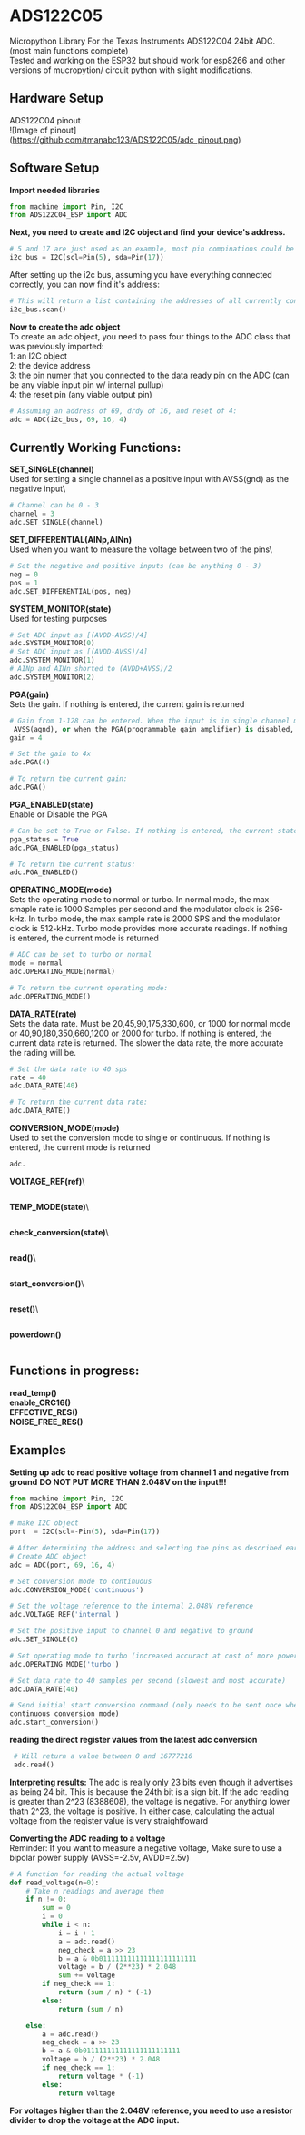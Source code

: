 # ADS122C05
Micropython Library For the Texas Instruments ADS122C04 24bit ADC.\
(most main functions complete)\
Tested and working on the ESP32 but should work for esp8266 and other versions of mucropytion/ circuit python with
slight modifications.
## Hardware Setup ##
ADS122C04 pinout\
![Image of pinout]
(https://github.com/tmanabc123/ADS122C05/adc_pinout.png)

## Software Setup ##
**Import needed libraries**
```Python
from machine import Pin, I2C
from ADS122C04_ESP import ADC
```
**Next, you need to create and I2C object and find your device's address.**
```Python
# 5 and 17 are just used as an example, most pin compinations could be used for an i2c bus
i2c_bus = I2C(scl=Pin(5), sda=Pin(17))
```
After setting up the i2c bus, assuming you have everything connected correctly, you can now find it's address:
```Python
# This will return a list containing the addresses of all currently connected devices.
i2c_bus.scan()
```

**Now to create the adc object**\
To create an adc object, you need to pass four things to the ADC class that was previously imported:\
1: an I2C object\
2: the device address\
3: the pin numer that you connected to the data ready pin on the ADC (can be any viable input pin w/ internal pullup)\
4: the reset pin (any viable output pin)

```Python
# Assuming an address of 69, drdy of 16, and reset of 4:
adc = ADC(i2c_bus, 69, 16, 4)
```

## Currently Working Functions:
**SET_SINGLE(channel)**\
Used for setting a single channel as a positive input with AVSS(gnd) as the negative input\
```Python
# Channel can be 0 - 3
channel = 3
adc.SET_SINGLE(channel)
```
**SET_DIFFERENTIAL(AINp,AINn)**\
Used when you want to measure the voltage between two of the pins\
```Python
# Set the negative and positive inputs (can be anything 0 - 3)
neg = 0
pos = 1
adc.SET_DIFFERENTIAL(pos, neg)
```
**SYSTEM_MONITOR(state)**\
Used for testing purposes
```Python
# Set ADC input as [(AVDD-AVSS)/4]
adc.SYSTEM_MONITOR(0)
# Set ADC input as [(AVDD-AVSS)/4]
adc.SYSTEM_MONITOR(1)
# AINp and AINn shorted to (AVDD+AVSS)/2
adc.SYSTEM_MONITOR(2)
```
**PGA(gain)**\
Sets the gain. If nothing is entered, the current gain is returned
```Python
# Gain from 1-128 can be entered. When the input is in single channel mode with negative set to
 AVSS(agnd), or when the PGA(programmable gain amplifier) is disabled, the gain must be 1, 2, or 4.
gain = 4

# Set the gain to 4x
adc.PGA(4)

# To return the current gain:
adc.PGA()
```
**PGA_ENABLED(state)**\
Enable or Disable the PGA
```Python
# Can be set to True or False. If nothing is entered, the current state of the pga is returned
pga_status = True
adc.PGA_ENABLED(pga_status)

# To return the current status:
adc.PGA_ENABLED()
```
**OPERATING_MODE(mode)**\
Sets the operating mode to normal or turbo. In normal mode, the max smaple rate is 1000 Samples per second and the modulator clock is 256-kHz. In turbo mode, the max sample rate is 2000 SPS and the modulator clock is 512-kHz. Turbo mode provides more accurate readings. If nothing is entered, the current mode is returned
```Python
# ADC can be set to turbo or normal
mode = normal
adc.OPERATING_MODE(normal)

# To return the current operating mode:
adc.OPERATING_MODE()
```
**DATA_RATE(rate)**\
Sets the data rate. Must be 20,45,90,175,330,600, or 1000 for normal mode or 40,90,180,350,660,1200 or 2000 for turbo.
If nothing is entered, the current data rate is returned.
The slower the data rate, the more accurate the rading will be.
```Python
# Set the data rate to 40 sps
rate = 40
adc.DATA_RATE(40)

# To return the current data rate:
adc.DATA_RATE()
```
**CONVERSION_MODE(mode)**\
Used to set the conversion mode to single or continuous. If nothing is entered, the current mode is returned
```Python
adc.
```
**VOLTAGE_REF(ref)**\
```Python

```
**TEMP_MODE(state)**\
```Python

```
**check_conversion(state)**\
```Python

```
**read()**\
```Python

```
**start_conversion()**\
```Python

```
**reset()**\
```Python

```
**powerdown()**
```Python

```

## Functions in progress:
**read_temp()**\
**enable_CRC16()**\
**EFFECTIVE_RES()**\
**NOISE_FREE_RES()**

## Examples
**Setting up adc to read positive voltage from channel 1 and negative from ground**
**DO NOT PUT MORE THAN 2.048V on the input!!!**
```Python
from machine import Pin, I2C
from ADS122C04_ESP import ADC

# make I2C object 
port  = I2C(scl=-Pin(5), sda=Pin(17))

# After determining the address and selecting the pins as described earlier, 
# Create ADC object
adc = ADC(port, 69, 16, 4)

# Set conversion mode to continuous
adc.CONVERSION_MODE('continuous')

# Set the voltage reference to the internal 2.048V reference
adc.VOLTAGE_REF('internal')

# Set the positive input to channel 0 and negative to ground
adc.SET_SINGLE(0)

# Set operating mode to turbo (increased accuract at cost of more power)
adc.OPERATING_MODE('turbo')

# Set data rate to 40 samples per second (slowest and most accurate)
adc.DATA_RATE(40)

# Send initial start conversion command (only needs to be sent once when in \
continuous conversion mode)
adc.start_conversion()

```
**reading the direct register values from the latest adc conversion**
```Python
 # Will return a value between 0 and 16777216
 adc.read()
```

**Interpreting results:**
The adc is really only 23 bits even though it advertises as being 24 bit. This is because the
24th bit is a sign bit.
If the adc reading is greater than 2^23 (8388608), the voltage is negative.
For anything lower thatn 2^23, the voltage is positive.
In either case, calculating the actual voltage from the register value is very straightfoward

**Converting the ADC reading to a voltage**\
Reminder: If you want to measure a negative voltage, Make sure to use a bipolar power supply (AVSS=-2.5v, AVDD=2.5v)
```Python
# A function for reading the actual voltage 
def read_voltage(n=0):
    # Take n readings and average them
    if n != 0:
        sum = 0
        i = 0
        while i < n:
            i = i + 1
            a = adc.read()
            neg_check = a >> 23
            b = a & 0b011111111111111111111111
            voltage = b / (2**23) * 2.048
            sum += voltage
        if neg_check == 1:
            return (sum / n) * (-1)
        else:
            return (sum / n)

    else:
        a = adc.read()
        neg_check = a >> 23
        b = a & 0b011111111111111111111111
        voltage = b / (2**23) * 2.048
        if neg_check == 1:
            return voltage * (-1)
        else:
            return voltage
```
**For voltages higher than the 2.048V reference, you need to use a resistor divider to drop the voltage at the ADC input.**
